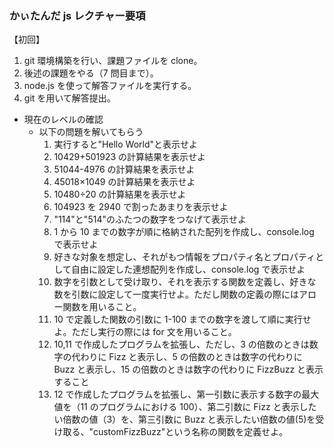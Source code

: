 ### かぃたんだ js レクチャー要項

【初回】

1. git 環境構築を行い、課題ファイルを clone。
2. 後述の課題をやる（7 問目まで）。
3. node.js を使って解答ファイルを実行する。
4. git を用いて解答提出。

- 現在のレベルの確認
  - 以下の問題を解いてもらう
    1. 実行すると"Hello World"と表示せよ
    2. 10429+501923 の計算結果を表示せよ
    3. 51044-4976 の計算結果を表示せよ
    4. 45018×1049 の計算結果を表示せよ
    5. 10480÷20 の計算結果を表示せよ
    6. 104923 を 2940 で割ったあまりを表示せよ
    7. "114"と"514"のふたつの数字をつなげて表示せよ
    8. 1 から 10 までの数字が順に格納された配列を作成し、console.log で表示せよ
    9. 好きな対象を想定し、それがもつ情報をプロパティ名とプロパティとして自由に設定した連想配列を作成し、console.log で表示せよ
    10. 数字を引数として受け取り、それを表示する関数を定義し、好きな数を引数に設定して一度実行せよ。ただし関数の定義の際にはアロー関数を用いること。
    11. 10 で定義した関数の引数に 1-100 までの数字を渡して順に実行せよ。ただし実行の際には for 文を用いること。
    12. 10,11 で作成したプログラムを拡張し、ただし、3 の倍数のときは数字の代わりに Fizz と表示し、5 の倍数のときは数字の代わりに Buzz と表示し、15 の倍数のときは数字の代わりに FizzBuzz と表示すること
    13. 12 で作成したプログラムを拡張し、第一引数に表示する数字の最大値を（11 のプログラムにおける 100）、第二引数に Fizz と表示したい倍数の値（3）を、第三引数に Buzz と表示したい倍数の値(5)を受け取る、"customFizzBuzz"という名称の関数を定義せよ。
